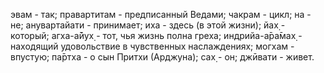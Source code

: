 эвам - так; правартитам - предписанный Ведами; чакрам - цикл; на - не; анувартайати - принимает; иха - здесь (в этой жизни); йах̣ - который; агха-а̄йух̣ - тот, чья жизнь полна греха; индрийа-а̄ра̄мах̣ - находящий удовольствие в чувственных наслаждениях; могхам - впустую; па̄ртха - о сын Притхи (Арджуна); сах̣ - он; джӣвати - живет.